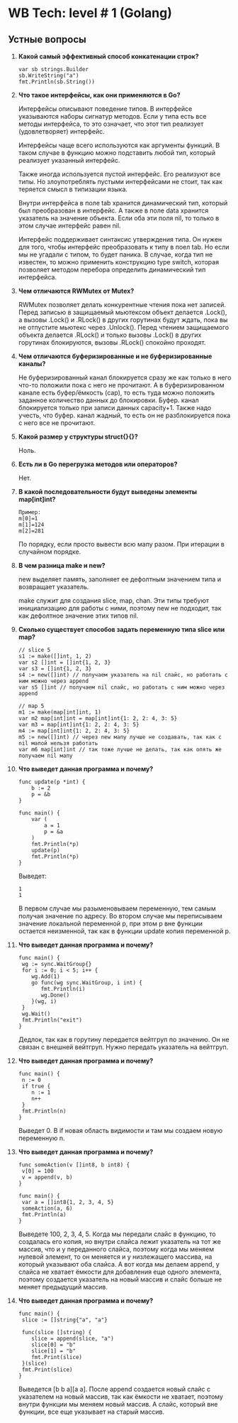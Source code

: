 # WB Tech: level # 1 (Golang)
## Устные вопросы
1. **Какой самый эффективный способ конкатенации строк?**
    ```
    var sb strings.Builder
    sb.WriteString("a")
    fmt.Println(sb.String())
    ```
2. **Что такое интерфейсы, как они применяются в Go?**

   Интерфейсы описывают поведение типов. В интерфейсе указываются наборы сигнатур методов. Если у типа есть все методы
   интерфейса, то это означает, что этот тип реализует (удовлетворяет) интерфейс.

   Интерфейсы чаще всего используются как аргументы функций. В таком случае в функцию можно подставить любой тип, который
   реализует указанный интерфейс.

   Также иногда используется пустой интерфейс. Его реализуют все типы. Но злоупотреблять пустыми интерфейсами не стоит,
   так как теряется смысл в типизации языка.

   Внутри интерфейса в поле tab хранится динамический тип, который был преобразован в интерфейс. А также в поле
   data хранится указатель на значение объекта. Если оба эти поля nil, то только в этом случае интерфейс равен nil.

   Интерфейс поддерживает синтаксис утверждения типа. Он нужен для того, чтобы интерфейс преобразовать к типу в поел tab.
   Но если мы не угадали с типом, то будет паника. В случае, когда тип не известен, то можно применить конструкцию
   type switch, которая позволяет методом перебора определить динамический тип интерфейса.
3. **Чем отличаются RWMutex от Mutex?**

   RWMutex позволяет делать конкурентные чтения пока нет записей. Перед записью в защищаемый мьютексом объект
   делается .Lock(), а вызовы .Lock() и .RLock() в других горутинах будут ждать, пока вы не отпустите
   мьютекс через .Unlock(). Перед чтением защищаемого объекта делается .RLock() и только вызовы .Lock() в других
   горутинах блокируются, вызовы .RLock() спокойно проходят.
4. **Чем отличаются буферизированные и не буферизированные каналы?**

   Не буферизированный канал блокируется сразу же как только в него что-то положили пока с него не прочитают.
   А в буферизированном канале есть буфер/ёмкость (cap), то есть туда можно положить заданное количество данных до блокировки.
   Буфер. канал блокируется только при записи данных capacity+1. Также надо учесть, что буфер. канал жадный, то есть он
   не разблокируется пока с него все не прочитают.
5. **Какой размер у структуры struct{}{}?**

   Ноль.
6. **Есть ли в Go перегрузка методов или операторов?**

   Нет.
7. **В какой последовательности будут выведены элементы map[int]int?**
   ```
   Пример:
   m[0]=1
   m[1]=124
   m[2]=281
   ```
   По порядку, если просто вывести всю мапу разом. При итерации в случайном порядке.
8. **В чем разница make и new?**

   new выделяет память, заполняет ее дефолтным значением типа и возвращает указатель.

   make служит для создания slice, map, chan. Эти типы требуют инициализацию для работы с ними, поэтому new не подходит,
   так как дефолтное значение этих типов nil.
9. **Сколько существует способов задать переменную типа slice или map?**<br>
   ```
   // slice 5
   s1 := make([]int, 1, 2)
   var s2 []int = []int{1, 2, 3}
   var s3 = []int{1, 2, 3}
   s4 := new([]int) // получаем указатель на nil слайс, но работать с ним можно через append
   var s5 []int // получаем nil слайс, но работать с ним можно через append
   
   // map 5
   m1 := make(map[int]int, 1)
   var m2 map[int]int = map[int]int{1: 2, 2: 4, 3: 5}
   var m3 = map[int]int{1: 2, 2: 4, 3: 5} 
   m4 := map[int]int{1: 2, 2: 4, 3: 5} 
   m5 := new([]int) // через new мапу лучше не создавать, так как с nil мапой нельзя работать
   var m6 map[int]int // так тоже лучше не делать, так как опять же получаем nil мапу
   ```
10. **Что выведет данная программа и почему?**
    ```
    func update(p *int) {
    	b := 2
    	p = &b
    }
    
    func main() {
    	var (
    		a = 1
    		p = &a
    	)
    	fmt.Println(*p)
    	update(p)
    	fmt.Println(*p)
    }
    ```
    Выведет:
    ```
    1
    1
    ```
    В первом случае мы разыменовываем переменную, тем самым получая значение по адресу.
    Во втором случае мы переписываем значение локальной переменной p, при этом p вне функции остается неизменной,
    так как в функции update копия переменной p.
11. **Что выведет данная программа и почему?**
    ```
    func main() {
     wg := sync.WaitGroup{}
     for i := 0; i < 5; i++ {
        wg.Add(1)
        go func(wg sync.WaitGroup, i int) {
           fmt.Println(i)
           wg.Done()
        }(wg, i)
     }
     wg.Wait()
     fmt.Println("exit")
    }
    ```
    Дедлок, так как в горутину передается вейтгруп по значению. Он не связан с внешней вейтгруп.
    Нужно передать указатель на вейтгруп.
12. **Что выведет данная программа и почему?**
    ```
    func main() {
     n := 0
     if true {
        n := 1
        n++
     }
     fmt.Println(n)
    }
    ```
    Выведет 0. В if новая область видимости и там мы создаем новую переменную n.
13. **Что выведет данная программа и почему?**
    ```
    func someAction(v []int8, b int8) {
     v[0] = 100
     v = append(v, b)
    }
    
    func main() {
     var a = []int8{1, 2, 3, 4, 5}
     someAction(a, 6)
     fmt.Println(a)
    }
    ```
    Выведете 100, 2, 3, 4, 5. Когда мы передали слайс в функцию, то создалась его копия,
    но внутри слайса лежит указатель на тот же массив, что и у переданного слайса, поэтому когда мы меняем нулевой элемент,
    то он меняется и у низлежащего массива, на который указывают оба слайса. А вот когда мы делаем append,
    у слайса не хватает ёмкости для добавления еще одного элемента, поэтому создается указатель на новый массив
    и слайс больше не меняет предыдущий массив.
14. **Что выведет данная программа и почему?**
    ```
    func main() {
     slice := []string{"a", "a"}
    
     func(slice []string) {
        slice = append(slice, "a")
        slice[0] = "b"
        slice[1] = "b"
        fmt.Print(slice)
     }(slice)
     fmt.Print(slice)
    }
    ```
    Выведется [b b a][a a]. После append создается новый слайс с указателем на новый массив, так как ёмкости не хватает,
    поэтому внутри функции мы меняем новый массив. А слайс, который вне функции, все еще указывает на старый массив.